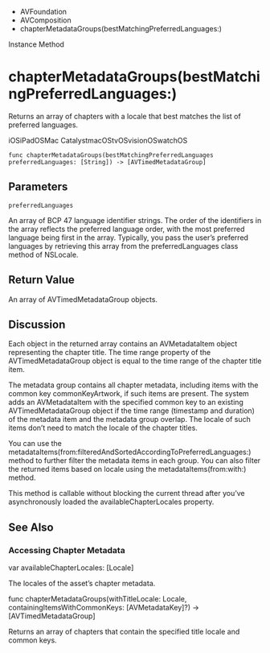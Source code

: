 

- AVFoundation
- AVComposition
-  chapterMetadataGroups(bestMatchingPreferredLanguages:) 

Instance Method

# chapterMetadataGroups(bestMatchingPreferredLanguages:)

Returns an array of chapters with a locale that best matches the list of preferred languages.

iOSiPadOSMac CatalystmacOStvOSvisionOSwatchOS

``` source
func chapterMetadataGroups(bestMatchingPreferredLanguages preferredLanguages: [String]) -> [AVTimedMetadataGroup]
```

## Parameters 

`preferredLanguages`  

An array of BCP 47 language identifier strings. The order of the identifiers in the array reflects the preferred language order, with the most preferred language being first in the array. Typically, you pass the user’s preferred languages by retrieving this array from the preferredLanguages class method of NSLocale.

## Return Value

An array of AVTimedMetadataGroup objects.

## Discussion

Each object in the returned array contains an AVMetadataItem object representing the chapter title. The time range property of the AVTimedMetadataGroup object is equal to the time range of the chapter title item.

The metadata group contains all chapter metadata, including items with the common key commonKeyArtwork, if such items are present. The system adds an AVMetadataItem with the specified common key to an existing AVTimedMetadataGroup object if the time range (timestamp and duration) of the metadata item and the metadata group overlap. The locale of such items don’t need to match the locale of the chapter titles.

You can use the metadataItems(from:filteredAndSortedAccordingToPreferredLanguages:) method to further filter the metadata items in each group. You can also filter the returned items based on locale using the metadataItems(from:with:) method.

This method is callable without blocking the current thread after you’ve asynchronously loaded the availableChapterLocales property.

## See Also

### Accessing Chapter Metadata

var availableChapterLocales: [Locale]

The locales of the asset’s chapter metadata.

func chapterMetadataGroups(withTitleLocale: Locale, containingItemsWithCommonKeys: [AVMetadataKey]?) -> [AVTimedMetadataGroup]

Returns an array of chapters that contain the specified title locale and common keys.

